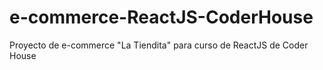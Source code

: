 # e-commerce-ReactJS-CoderHouse
Proyecto de e-commerce "La Tiendita" para curso de ReactJS de Coder House
